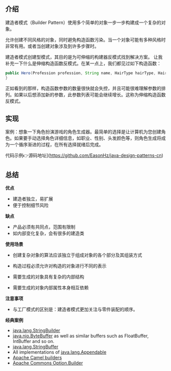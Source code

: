 ## 介绍

建造者模式（Builder Pattern）使用多个简单的对象一步一步构建成一个复杂的对象。

允许创建不同风格的对象，同时避免构造函数污染。当一个对象可能有多种风格时非常有用。或者当创建对象涉及到许多步骤时。

建造者模式创建型模式，其目的是为可伸缩的构建器反模式找到解决方案。
让我补充一下什么是伸缩构造函数反模式。在某一点上，我们都见过如下构造函数：

```java
public Hero(Profession profession, String name, HairType hairType, HairColor hairColor, Armor armor, Weapon weapon) {
}
```

正如看到的那样，构造函数参数的数量很快就会失控，并且可能很难理解参数的排列。如果以后想添加新的参数，此参数列表可能会继续增长。这称为伸缩构造函数反模式。

## 实现

案例：想象一下角色扮演游戏的角色生成器。最简单的选择是让计算机为您创建角色。如果要手动选择角色详细信息，如职业、性别、头发颜色等，则角色生成将成为一个循序渐进的过程，在所有选择就绪后完成。

代码示例👉源码地址](https://github.com/EasonHz/java-design-patterns-cn)

## 总结

**优点** 

- 建造者独立，易扩展
- 便于控制细节风险

**缺点** 

- 产品必须有共同点，范围有限制
-  如内部变化复杂，会有很多的建造类

**使用场景** 

- 创建复杂对象的算法应该独立于组成对象的各个部分及其组装方式

- 构造过程必须允许对构造的对象进行不同的表示
- 需要生成的对象具有复杂的内部结构
- 需要生成的对象内部属性本身相互依赖

**注意事项**

- 与工厂模式的区别是：建造者模式更加关注与零件装配的顺序。

**经典案例**

* [java.lang.StringBuilder](http://docs.oracle.com/javase/8/docs/api/java/lang/StringBuilder.html)
* [java.nio.ByteBuffer](http://docs.oracle.com/javase/8/docs/api/java/nio/ByteBuffer.html#put-byte-) as well as similar buffers such as FloatBuffer, IntBuffer and so on.
* [java.lang.StringBuffer](http://docs.oracle.com/javase/8/docs/api/java/lang/StringBuffer.html#append-boolean-)
* All implementations of [java.lang.Appendable](http://docs.oracle.com/javase/8/docs/api/java/lang/Appendable.html)
* [Apache Camel builders](https://github.com/apache/camel/tree/0e195428ee04531be27a0b659005e3aa8d159d23/camel-core/src/main/java/org/apache/camel/builder)
* [Apache Commons Option.Builder](https://commons.apache.org/proper/commons-cli/apidocs/org/apache/commons/cli/Option.Builder.html)













